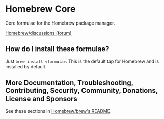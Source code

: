# Homebrew Core

Core formulae for the Homebrew package manager.

 [Homebrew/discussions (forum)](https://github.com/orgs/Homebrew/discussions)

## How do I install these formulae?

Just `brew install <formula>`. This is the default tap for Homebrew and is installed by default.

## More Documentation, Troubleshooting, Contributing, Security, Community, Donations, License and Sponsors

See these sections in [Homebrew/brew's README](https://github.com/Homebrew/brew#homebrew).


